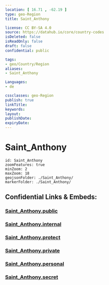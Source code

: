 ```yaml
---
location: [ 16.71 , -62.19 ] 
type: geo-Region
title: Saint_Anthony

license: CC BY-SA 4.0
source: https://datahub.io/core/country-codes
isDeleted: false
isReadOnly: false
draft: false
confidential: public

tags:
- geo/Country/Region
aliases:
- Saint_Anthony

Languages:
- de

cssclasses: geo-Region
publish: true
linkTitle: 
keywords: 
layout: 
publishDate: 
expiryDate: 
---
```


# Saint_Anthony

```leaflet
id: Saint_Anthony
zoomFeatures: true 
minZoom: 2 
maxZoom: 18
geojsonFolder: ./Saint_Anthony/
markerFolder: ./Saint_Anthony/
```


## Confidential Links & Embeds: 

### [Saint_Anthony.public](/_public/\Earth\Continent\America~Caribbean\Montserrat\parishes~MontserratSaint_Anthony.public.md) 

### [Saint_Anthony.internal](/_internal/\Earth\Continent\America~Caribbean\Montserrat\parishes~MontserratSaint_Anthony.internal.md) 

### [Saint_Anthony.protect](/_protect/\Earth\Continent\America~Caribbean\Montserrat\parishes~MontserratSaint_Anthony.protect.md) 

### [Saint_Anthony.private](/_private/\Earth\Continent\America~Caribbean\Montserrat\parishes~MontserratSaint_Anthony.private.md) 

### [Saint_Anthony.personal](/_personal/\Earth\Continent\America~Caribbean\Montserrat\parishes~MontserratSaint_Anthony.personal.md) 

### [Saint_Anthony.secret](/_secret/\Earth\Continent\America~Caribbean\Montserrat\parishes~MontserratSaint_Anthony.secret.md)


